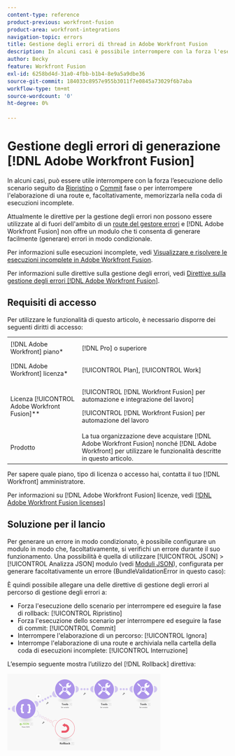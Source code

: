 ```yaml
---
content-type: reference
product-previous: workfront-fusion
product-area: workfront-integrations
navigation-topic: errors
title: Gestione degli errori di thread in Adobe Workfront Fusion
description: In alcuni casi è possibile interrompere con la forza l'esecuzione dello scenario seguito dalla fase di rollback o commit o interrompere l'elaborazione di una route e, facoltativamente, archiviarla nella coda di visualizzazione e risolvere le esecuzioni incomplete in Adobe Workfront Fusion.
author: Becky
feature: Workfront Fusion
exl-id: 6258bd4d-31a0-4fbb-b1b4-8e9a5a9dbe36
source-git-commit: 184033c8957e955b3011f7e0845a73029f6b7aba
workflow-type: tm+mt
source-wordcount: '0'
ht-degree: 0%

---
```


# Gestione degli errori di generazione [!DNL Adobe Workfront Fusion]

In alcuni casi, può essere utile interrompere con la forza l’esecuzione dello scenario seguito da [Ripristino](../../workfront-fusion/scenarios/scenario-execution-cycles-phases.md#rollback) o [Commit](../../workfront-fusion/scenarios/scenario-execution-cycles-phases.md#commit) fase o per interrompere l&#39;elaborazione di una route e, facoltativamente, memorizzarla nella coda di esecuzioni incomplete.

Attualmente le direttive per la gestione degli errori non possono essere utilizzate al di fuori dell&#39;ambito di un [route del gestore errori](../../workfront-fusion/errors/error-handling.md#error) e [!DNL Adobe Workfront Fusion] non offre un modulo che ti consenta di generare facilmente (generare) errori in modo condizionale.

Per informazioni sulle esecuzioni incomplete, vedi [Visualizzare e risolvere le esecuzioni incomplete in Adobe Workfront Fusion](../../workfront-fusion/scenarios/view-and-resolve-incomplete-executions.md).

Per informazioni sulle direttive sulla gestione degli errori, vedi [Direttive sulla gestione degli errori [!DNL Adobe Workfront Fusion]](../../workfront-fusion/errors/directives-for-error-handling.md).

## Requisiti di accesso

Per utilizzare le funzionalità di questo articolo, è necessario disporre dei seguenti diritti di accesso:

<table style="table-layout:auto">
 <col> 
 <col> 
 <tbody> 
  <tr> 
   <td role="rowheader">[!DNL Adobe Workfront] piano*</td> 
   <td> <p>[!DNL Pro] o superiore</p> </td> 
  </tr> 
  <tr data-mc-conditions=""> 
   <td role="rowheader">[!DNL Adobe Workfront] licenza*</td> 
   <td> <p>[!UICONTROL Plan], [!UICONTROL Work]</p> </td> 
  </tr> 
  <tr> 
   <td role="rowheader">Licenza [!UICONTROL Adobe Workfront Fusion]**</td> 
   <td> <p>[!UICONTROL [!DNL Workfront Fusion] per automazione e integrazione del lavoro] </p><p>[!UICONTROL [!DNL Workfront Fusion] per automazione del lavoro</p>  </td> 
  </tr> 
  <tr> 
   <td role="rowheader">Prodotto</td> 
   <td>La tua organizzazione deve acquistare [!DNL Adobe Workfront Fusion] nonché [!DNL Adobe Workfront] per utilizzare le funzionalità descritte in questo articolo.</td> 
  </tr> 
 </tbody> 
</table>

Per sapere quale piano, tipo di licenza o accesso hai, contatta il tuo [!DNL Workfront] amministratore.

Per informazioni su [!DNL Adobe Workfront Fusion] licenze, vedi [[!DNL Adobe Workfront Fusion licenses]](../../workfront-fusion/get-started/license-automation-vs-integration.md)

## Soluzione per il lancio

Per generare un errore in modo condizionato, è possibile configurare un modulo in modo che, facoltativamente, si verifichi un errore durante il suo funzionamento. Una possibilità è quella di utilizzare [!UICONTROL JSON] > [!UICONTROL Analizza JSON] modulo (vedi [Moduli JSON](../../workfront-fusion/apps-and-their-modules/json-modules.md)), configurata per generare facoltativamente un errore (BundleValidationError in questo caso):

È quindi possibile allegare una delle direttive di gestione degli errori al percorso di gestione degli errori a:

* Forza l&#39;esecuzione dello scenario per interrompere ed eseguire la fase di rollback: [!UICONTROL Ripristino]
* Forza l&#39;esecuzione dello scenario per interrompere ed eseguire la fase di commit: [!UICONTROL Commit]
* Interrompere l&#39;elaborazione di un percorso: [!UICONTROL Ignora]
* Interrompe l&#39;elaborazione di una route e archiviala nella cartella della coda di esecuzioni incomplete: [!UICONTROL Interruzione]

L’esempio seguente mostra l’utilizzo del [!DNL Rollback] direttiva:

![](assets/rollback-directive-350x175.png)
